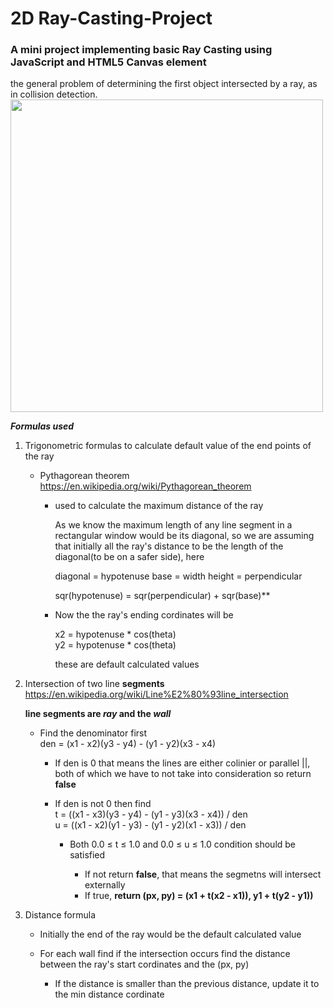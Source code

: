 # 2D Ray-Casting-Project
### A mini project implementing basic Ray Casting using JavaScript and HTML5 Canvas element
the general problem of determining the first object intersected by a ray, as in collision detection.
<image src = "demo/gif_demo.gif" width = "500px">



**_Formulas used_**
1. Trigonometric formulas to calculate default value of the end points of the ray
    * Pythagorean theorem https://en.wikipedia.org/wiki/Pythagorean_theorem
      * used to calculate the maximum distance of the ray<br/>
        
        As we know the maximum length of any line segment in a rectangular window would be its diagonal, so we are assuming that initially all the ray's distance to be the length of the diagonal(to be on a safer side), here<br/>
        
        diagonal = hypotenuse
        base = width
        height = perpendicular
        
        sqr(hypotenuse) = sqr(perpendicular) + sqr(base)**
        
      * Now the the ray's ending cordinates will be<br/> 
      
        x2 = hypotenuse * cos(theta)<br/>
        y2 = hypotenuse * cos(theta)<br/>
        
        these are default calculated values
        
        
1. Intersection of two line **segments** https://en.wikipedia.org/wiki/Line%E2%80%93line_intersection

    **line segments are _ray_ and the _wall_**

    * Find the denominator first<br/>
      den = (x1 - x2)(y3 - y4) - (y1 - y2)(x3 - x4)<br/>

      * If den is 0 that means the lines are either colinier or parallel ||, both of which we have to not take into consideration so return **false**<br/>

      * If den is not 0 then find <br/>
        t = ((x1 - x3)(y3 - y4) - (y1 - y3)(x3 - x4)) / den<br/>
        u = ((x1 - x2)(y1 - y3) - (y1 - y2)(x1 - x3)) / den<br/>
        * Both  0.0 ≤ t ≤ 1.0 and 0.0 ≤ u ≤ 1.0 condition should be satisfied<br/>

          * If not return **false**, that means the segmetns will intersect externally
          * If true, **return (px, py) = (x1 + t(x2 - x1)), y1 + t(y2 - y1))**
          
          
1. Distance formula
    * Initially the end of the ray would be the default calculated value  
    * For each wall find if the intersection occurs find the distance between the ray's start cordinates and the (px, py)

      * If the distance is smaller than the previous distance, update it to the min distance cordinate

